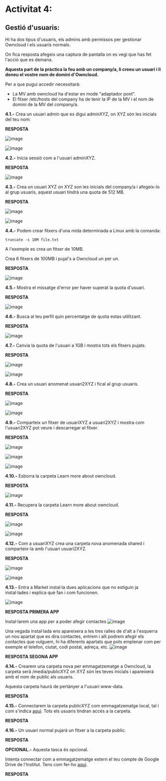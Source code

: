 # Activitat 4:

## Gestió d'usuaris:

Hi ha dos tipus d'usuaris, els admins amb permissos per gestionar Owncloud i els usuaris normals.

On fica resposta afegeix una captura de pantalla on es vegi que has fet l'acció que es demana.

**Aquesta part de la pràctica la feu amb un company/a, li creeu un usuari i li doneu el vostre nom de domini d'Owncloud.**

Per a que pugui accedir necessitarà:

- La MV amb owncloud ha d'estar en mode "adaptador pont".
- El fitxer /etc/hosts del company ha de tenir la IP de la MV i el nom de domini de la MV del company/a.


**4.1.-** Crea un usuari admin que es digui adminXYZ, on XYZ són les inicials del teu nom:

**RESPOSTA**

![image](https://user-images.githubusercontent.com/114162276/198641161-ef146986-9048-4d1d-8354-d58d9b3f6e85.png)

![image](https://user-images.githubusercontent.com/114162276/198641985-91851f8c-c6a5-4274-bb70-7efac04ba501.png)

**4.2.-** Inicia sessió com a l'usuari adminXYZ.

**RESPOSTA**

![image](https://user-images.githubusercontent.com/114162276/198645496-3b9efe26-548e-4f1d-b968-49020a1d25ce.png)

**4.3.-** Crea un usuari XYZ on XYZ son les inicials del company/a i afegeix-lo al grup usuaris, aquest usuari tindrà una quota de 512 MB.

**RESPOSTA**

![image](https://user-images.githubusercontent.com/114162276/198653807-bc41bc06-9155-4d67-9000-75258483ae46.png)

![image](https://user-images.githubusercontent.com/114162276/198654360-101d6000-4620-460b-860e-798c48e0c25c.png)

**4.4.-** Podem crear fitxers d'una mida determinada a Linux amb la comanda:

```
truncate -s 10M file.txt
```

A l'exemple es crea un fitxer de 10MB.

Crea 6 fitxers de 100MB i pujal's a Owncloud un per un.

**RESPOSTA**

![image](https://user-images.githubusercontent.com/114162276/198659829-43f76b7d-5d51-4396-b6f0-d72eb77b7fea.png)

**4.5.-** Mostra el missatge d'error per haver superat la quota d'usuari.

**RESPOSTA**

![image](https://user-images.githubusercontent.com/114162276/198669661-e7723bb4-4781-4011-9c4d-512607193427.png)

**4.6.-** Busca al teu perfil quin percentatge de quota estas utilitzant.

**RESPOSTA**

![image](https://user-images.githubusercontent.com/114162276/199021836-8cc21040-c367-4d93-9501-fed65479a4a9.png)

**4.7.-** Canvia la quota de l'usuari a 1GB i mostra tots els fitxers pujats.

**RESPOSTA**

![image](https://user-images.githubusercontent.com/114162276/199021989-108ad510-d570-46ac-99bf-a8585dec9928.png)

![image](https://user-images.githubusercontent.com/114162276/199025295-af545bb9-bfbe-4106-a084-3d440129e032.png)

**4.8.-** Crea un usuari anomenat usuari2XYZ i fical al grup usuaris.

**RESPOSTA**

![image](https://user-images.githubusercontent.com/114162276/199023258-bef54e29-25fe-485d-b7d9-d73db2cbf168.png)

![image](https://user-images.githubusercontent.com/114162276/199023368-96f27096-bd7f-4f1d-95fd-f7c21c8bfee4.png)

**4.9.-** Comparteix un fitxer de usuariXYZ a usuari2XYZ i mostra com l'usuari2XYZ pot veure i descarregar el fitxer.

**RESPOSTA**

![image](https://user-images.githubusercontent.com/114162276/199025630-90cbc7c6-6f7f-4137-814e-fb6e193d81d3.png)

![image](https://user-images.githubusercontent.com/114162276/199025789-9222cc55-f679-407c-b0f8-917773c54b16.png)

![image](https://user-images.githubusercontent.com/114162276/199025931-1695fa00-2e7b-4124-99a3-f9f1bf469b28.png)

**4.10.-** Esborra la carpeta Learn more about owncloud.

**RESPOSTA**

![image](https://user-images.githubusercontent.com/114162276/199026190-94278b4a-5b1e-4042-b46b-c88d510f5467.png)

**4.11.-** Recupera la carpeta Learn more about owncloud.

**RESPOSTA**

![image](https://user-images.githubusercontent.com/114162276/199026394-e9125779-0f8d-4fff-8f26-a99f5622a7ae.png)

![image](https://user-images.githubusercontent.com/114162276/199026489-88065151-2d6c-45fd-90ed-41d069cb28cb.png)

**4.12.-** Com a usuariXYZ crea una carpeta nova anomenada shared i comparteix-la amb l'usuari usuari2XYZ.

**RESPOSTA**

![image](https://user-images.githubusercontent.com/114162276/199026634-caeec566-d375-4d13-b841-47112287c267.png)

![image](https://user-images.githubusercontent.com/114162276/199026795-6c32295c-3829-4204-b0a6-6a60d8d0c9c0.png)

**4.13.-** Entra a Market instal·la dues aplicacions que no estiguin ja instal·lades i explica què fan i com funcionen.

![image](https://user-images.githubusercontent.com/110727546/196159706-705ff624-c409-4632-acb4-f43ffcc486d4.png)

**RESPOSTA PRIMERA APP**

Instal·larem una app per a poder afegir contactes
![image](https://user-images.githubusercontent.com/114162276/199262038-e70c0f8f-759a-413a-b6d4-131feb4bbfc2.png)

Una vegada instal·lada ens apareixera a les tres ralles de d'alt a l'esquerra un  nou apartat que es dira contactes, entrem i alli podrem afegir els contactes que vulguem, hi ha diferents apartats que pots emplenar com per exemple el telefon, ciutat, codi postal, adreça, etc. 
![image](https://user-images.githubusercontent.com/114162276/199262187-83850431-36d7-4578-9117-eab2ec2049eb.png)






**RESPOSTA SEGONA APP**

**4.14.-** Crearem una carpeta nova per emmagatzematge a Owncloud, la carpeta serà /media/publicXYZ on XYZ són les teves inicials i apareixerà amb el nom de public als usuaris.

Aquesta carpeta haurà de pertànyer a l'usuari www-data.

**RESPOSTA**

**4.15.-** Connectarem la carpeta publicXYZ com emmagatzematge local, tal i com s'indica [aquí](https://doc.owncloud.com/server/next/admin_manual/configuration/files/external_storage/local.html). Tots els usuaris tindran accés a la carpeta.

**RESPOSTA**

**4.16.-** Un usuari normal pujarà un fitxer a la carpeta public.

**RESPOSTA**

**OPCIONAL.-** Aquesta tasca és opcional.

Intenta connectar com a emmagatzematge extern el teu compte de Google Drive de l'Institut. Tens com fer-ho [aquí](https://doc.owncloud.com/server/next/admin_manual/configuration/files/external_storage/google.html).

**RESPOSTA**
